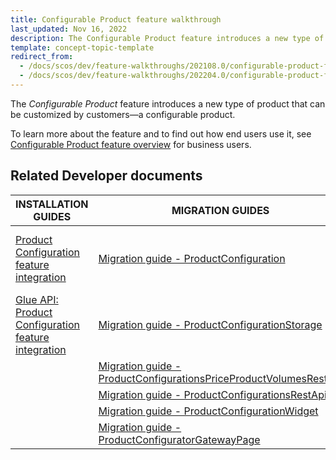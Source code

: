 ```yaml
---
title: Configurable Product feature walkthrough
last_updated: Nov 16, 2022
description: The Configurable Product feature introduces a new type of product that can be customized by customers — a configurable product
template: concept-topic-template
redirect_from:
  - /docs/scos/dev/feature-walkthroughs/202108.0/configurable-product-feature-walkthrough/configurable-product-feature-walkthrough.html
  - /docs/scos/dev/feature-walkthroughs/202204.0/configurable-product-feature-walkthrough/configurable-product-feature-walkthrough.html
---
```


The _Configurable Product_ feature introduces a new type of product that can be customized by customers—a configurable product.

To learn more about the feature and to find out how end users use it, see [Configurable Product feature overview](/docs/pbc/all/product-information-management/{{page.version}}/base-shop/configurable-product-feature-overview/configurable-product-feature-overview.html) for business users.

## Related Developer documents

| INSTALLATION GUIDES                                                                                                                                                                | MIGRATION GUIDES                                                                                                                                                                 | DATA IMPORT                                                                                                                                                                                                                                   | REFERENCES                                                                                                                                                                                                  |
|------------------------------------------------------------------------------------------------------------------------------------------------------------------------------------|----------------------------------------------------------------------------------------------------------------------------------------------------------------------------------|-----------------------------------------------------------------------------------------------------------------------------------------------------------------------------------------------------------------------------------------------|-------------------------------------------------------------------------------------------------------------------------------------------------------------------------------------------------------------|
| [Product Configuration feature integration](/docs/pbc/all/product-information-management/{{page.version}}/base-shop/install-and-upgrade/install-features/install-the-product-feature.html)                             | [Migration guide - ProductConfiguration](/docs/pbc/all/product-information-management/{{page.version}}/base-shop/install-and-upgrade/upgrade-modules/upgrade-the-productconfiguration-module.html)                                                       | [File details product_concrete_pre_configuration.csv](/docs/pbc/all/product-information-management/{{page.version}}/base-shop/import-and-export-data/file-details-product-concrete-pre-configuration.csv.html) | [Configuration process flow of Configurable Product](/docs/pbc/all/product-information-management/{{page.version}}/base-shop/configurable-product-feature-overview/configuration-process-flow-of-configurable-product.html) |
| [Glue API: Product Configuration feature integration](/docs/pbc/all/product-information-management/{{page.version}}/base-shop/install-and-upgrade/install-glue-api/install-the-product-configuration-glue-api.html) | [Migration guide - ProductConfigurationStorage](/docs/pbc/all/product-information-management/{{page.version}}/base-shop/install-and-upgrade/upgrade-modules/upgrade-the-productconfigurationstorage-module.html)                                         |                                                                                                                                                                                                                                               |                                                                                                                                                                                                             |
|                                                                                                                                                                                    | [Migration guide - ProductConfigurationsPriceProductVolumesRestApi](/docs/pbc/all/product-information-management/{{page.version}}/base-shop/install-and-upgrade/upgrade-modules/upgrade-the-productconfigurationspriceproductvolumesrestapi-module.html) |                                                                                                                                                                                                                                               |                                                                                                                                                                                                             |
|                                                                                                                                                                                    | [Migration guide - ProductConfigurationsRestApi](/docs/pbc/all/product-information-management/{{page.version}}/base-shop/install-and-upgrade/upgrade-modules/upgrade-the-productconfigurationsrestapi-module.html)                                       |                                                                                                                                                                                                                                               |                                                                                                                                                                                                             |
|                                                                                                                                                                                    | [Migration guide - ProductConfigurationWidget](/docs/pbc/all/product-information-management/{{page.version}}/base-shop/install-and-upgrade/upgrade-modules/upgrade-the-productconfigurationsrestapi-module.html)                                         |                                                                                                                                                                                                                                               |                                                                                                                                                                                                             |
|                                                                                                                                                                                    | [Migration guide - ProductConfiguratorGatewayPage](/docs/pbc/all/product-information-management/{{page.version}}/base-shop/install-and-upgrade/upgrade-modules/upgrade-the-productconfiguratorgatewaypage-module.html)                                   |                                                                                                                                                                                                                                               |                                                                                                                                                                                                             |

